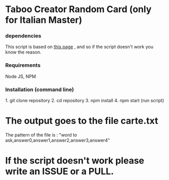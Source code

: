 <h1> Taboo Creator Random Card (only for Italian Master)</h1>
<h3>dependencies</h3>
This script is based on <a href="www.robertoiacono.it/gioca-taboo-online.php">this page</a> , and so if the script doesn't work you know the reason.
<h3>Requirements</h3>
Node JS, NPM
<h3>Installation (command line)</h3>
1. git clone repository
2. cd repository
3. npm install
4. npm start (run script)

<h1> The output goes to the file carte.txt</h1>
The pattern of the file is : "word to ask,answer0,answer1,answer2,answer3,answer4"

<h1> If the script doesn't work please write an ISSUE or a PULL.</h1>
